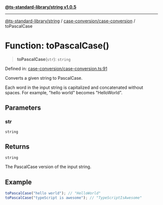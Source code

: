 [**@ts-standard-library/string v1.0.5**](../../../README.md)

***

[@ts-standard-library/string](../../../modules.md) / [case-conversion/case-conversion](../README.md) / toPascalCase

# Function: toPascalCase()

> **toPascalCase**(`str`): `string`

Defined in: [case-conversion/case-conversion.ts:91](https://github.com/gabaudette/ts-stdlib/blob/7333da76bc775fbabd0907ad8519b912cfc2fe26/packages/string/src/case-conversion/case-conversion.ts#L91)

Converts a given string to PascalCase.

Each word in the input string is capitalized and concatenated without spaces.
For example, "hello world" becomes "HelloWorld".

## Parameters

### str

`string`

## Returns

`string`

The PascalCase version of the input string.

## Example

```typescript
toPascalCase("hello world"); // "HelloWorld"
toPascalCase("typeScript is awesome"); // "TypeScriptIsAwesome"
```
